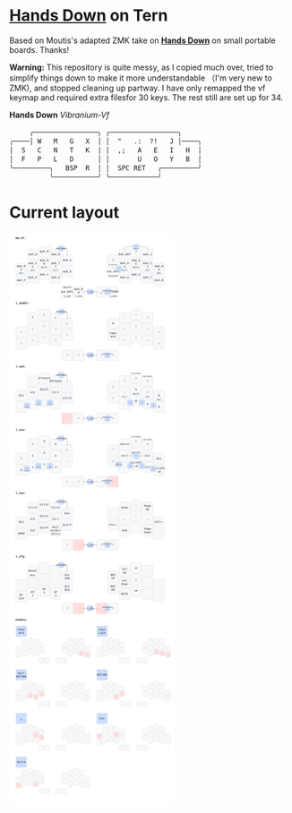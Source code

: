 # [**Hands Down**](http://handsdownlayout.com) on Tern
Based on Moutis's adapted ZMK take on [**Hands Down**](http://handsdownlayout.com) on small portable boards.  Thanks!

**Warning:** This repository is quite messy, as I copied much over, tried to simplify things down to make it more understandable （I'm very new to ZMK), and stopped cleaning up partway. I have only remapped the vf keymap and required extra filesfor 30 keys. The rest still are set up for 34.

**Hands Down** *Vibranium-Vf*
```
     ╭────────────────╮ ╭─────────────────╮
╭────│ W   M   G   X  │ │  "   .:  ?!   J │────╮
│  S   C   N   T   K  | |  ,;   A   E   I   H  │
│  F   P   L   D      │ │       U   O   Y   B  │
╰─────────╮   BSP  R  │ │  SPC RET   ╭─────────╯
          ╰───────────╯ ╰────────────╯
```

# Current layout
![keymap](keymap-drawer/tern.svg)

